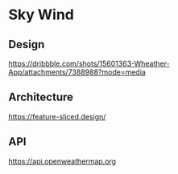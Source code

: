 # Sky Wind

## Design

https://dribbble.com/shots/15601363-Wheather-App/attachments/7388988?mode=media

## Architecture

https://feature-sliced.design/

## API

https://api.openweathermap.org
